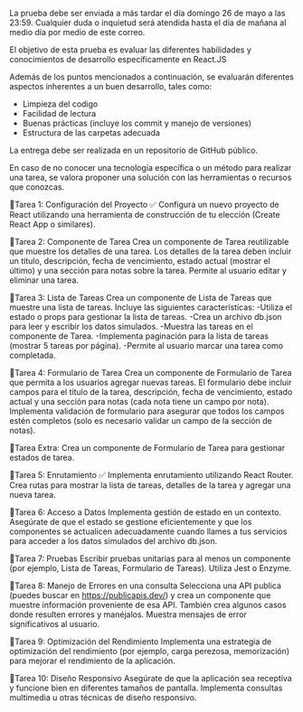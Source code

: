 La prueba debe ser enviada a más tardar el día domingo 26 de mayo a las 23:59. Cualquier duda o inquietud será atendida hasta el día de mañana al medio día por medio de este correo.

El objetivo de esta prueba es evaluar las diferentes habilidades y conocimientos de desarrollo específicamente en React.JS

Además de los puntos mencionados a continuación, se evaluarán diferentes aspectos inherentes a un buen desarrollo, tales como:
- Limpieza del codigo
- Facilidad de lectura
- Buenas prácticas (incluye los commit y manejo de versiones)
- Estructura de las carpetas adecuada

La entrega debe ser realizada en un repositorio de GitHub público.

En caso de no conocer una tecnología específica o un método para realizar una tarea, se valora proponer una solución con las herramientas o recursos que conozcas.

🌻Tarea 1: Configuración del Proyecto ✅
Configura un nuevo proyecto de React utilizando una herramienta de construcción de tu elección (Create React App o similares).

🌻Tarea 2: Componente de Tarea
Crea un componente de Tarea reutilizable que muestre los detalles de una tarea. Los detalles de la tarea deben incluir un título, descripción, fecha de vencimiento, estado actual (mostrar el último) y una sección para notas sobre la tarea. Permite al usuario editar y eliminar una tarea.

🌻Tarea 3: Lista de Tareas
Crea un componente de Lista de Tareas que muestre una lista de tareas. Incluye las siguientes características:
-Utiliza el estado o props para gestionar la lista de tareas.
-Crea un archivo db.json para leer y escribir los datos simulados.
-Muestra las tareas en el componente de Tarea.
-Implementa paginación para la lista de tareas (mostrar 5 tareas por página).
-Permite al usuario marcar una tarea como completada.

🌻Tarea 4: Formulario de Tarea
Crea un componente de Formulario de Tarea que permita a los usuarios agregar nuevas tareas. El formulario debe incluir campos para el título de la tarea, descripción, fecha de vencimiento, estado actual y una sección para notas (cada nota tiene un campo por nota). Implementa validación de formulario para asegurar que todos los campos estén completos (solo es necesario validar un campo de la sección de notas).

🌻Tarea Extra:
Crea un componente de Formulario de Tarea para gestionar estados de tarea.

🌻Tarea 5: Enrutamiento ✅
Implementa enrutamiento utilizando React Router. Crea rutas para mostrar la lista de tareas, detalles de la tarea y agregar una nueva tarea.

🌻Tarea 6: Acceso a Datos
Implementa gestión de estado en un contexto. Asegúrate de que el estado se gestione eficientemente y que los componentes se actualicen adecuadamente cuando llames a tus servicios para acceder a los datos simulados del archivo db.json.

🌻Tarea 7: Pruebas
Escribir pruebas unitarias para al menos un componente (por ejemplo, Lista de Tareas, Formulario de Tareas). Utiliza Jest o Enzyme.

🌻Tarea 8: Manejo de Errores en una consulta
Selecciona una API publica (puedes buscar en https://publicapis.dev/) y crea un componente que muestre información proveniente de esa API. También crea algunos casos donde resulten errores y manéjalos. Muestra mensajes de error significativos al usuario.

🌻Tarea 9: Optimización del Rendimiento
Implementa una estrategia de optimización del rendimiento (por ejemplo, carga perezosa, memorización) para mejorar el rendimiento de la aplicación.

🌻Tarea 10: Diseño Responsivo
Asegúrate de que la aplicación sea receptiva y funcione bien en diferentes tamaños de pantalla. Implementa consultas multimedia u otras técnicas de diseño responsivo.